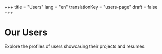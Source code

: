 +++
title = "Users"
lang = "en"
translationKey = "users-page"
draft = false
+++

# Our Users
Explore the profiles of users showcasing their projects and resumes.


